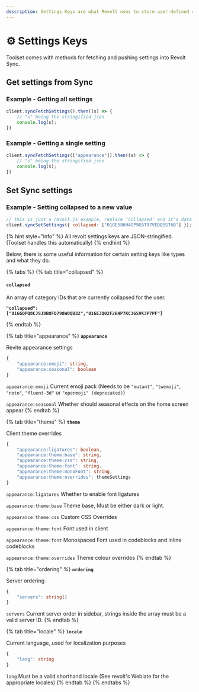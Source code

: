 ```yaml
---
description: Settings Keys are what Revolt uses to store user-defined settings.
---
```


# ⚙ Settings Keys

Toolset comes with methods for fetching and pushing settings into Revolt Sync.

## Get settings from Sync

### Example - Getting all settings

```typescript
client.syncFetchSettings().then((s) => {
    // "s" being the stringified json
    console.log(s);
})
```

### Example - Getting a single setting

```typescript
client.syncFetchSettings(["appearance"]).then((s) => {
    // "s" being the stringified json
    console.log(s);
})
```

## Set Sync settings

### Example - Setting collapsed to a new value

```javascript
// this is just a revolt.js example, replace 'collapsed' and it's data with whatever you're using
client.syncSetSettings({ collapsed: ["01GE586H4GP9G5T97VEDQSS76B"] });
```

{% hint style="info" %}
All revolt settings keys are JSON-stringified. (Toolset handles this automatically)
{% endhint %}

Below, there is some useful information for certain setting keys like types and what they do.

{% tabs %}
{% tab title="collapsed" %}
#### `collapsed`

An array of category IDs that are currently collapsed for the user.

<pre class="language-json"><code class="lang-json"><strong>"collapsed": ["01GGQPQ8CJ9J8B8FQ798W0QB32","01GEJQ02F2B4P7KC36SVK3P7PF"]
</strong></code></pre>
{% endtab %}

{% tab title="appearance" %}
**`appearance`**

Revite appearance settings

```typescript
{
    "appearance:emoji": string,
    "appearance:seasonal": boolean
}
```

`appearance:emoji` Current emoji pack (Needs to be `"mutant"`, `"twemoji"`, `"noto"`, `"fluent-3d"` or `"openmoji" (deprecated)`)

`appearance:seasonal` Whether should seasonal effects on the home screen appear
{% endtab %}

{% tab title="theme" %}
**`theme`**

Client theme overrides

```typescript
{
    "appearance:ligatures": boolean,
    "appearance:theme:base": string,
    "appearance:theme:css": string,
    "appearance:theme:font": string,
    "appearance:theme:monoFont": string,
    "appearance:theme:overrides": themeSettings
}
```

`appearance:ligatures` Whether to enable font ligatures

`appearance:theme:base` Theme base, Must be either dark or light.

`appearance:theme:css` Custom CSS Overrides

`appearance:theme:font` Font used in client

`appearance:theme:font` Monospaced Font used in codeblocks and inline codeblocks

`appearance:theme:overrides` Theme colour overrides
{% endtab %}

{% tab title="ordering" %}
**`ordering`**

Server ordering

```typescript
{
    "servers": string[]
}
```

`servers` Current server order in sidebar, strings inside the array must be a valid server ID.
{% endtab %}

{% tab title="locale" %}
**`locale`**

Current language, used for localization purposes

```typescript
{
    "lang": string
}
```

`lang` Must be a valid shorthand locale (See revolt's Weblate for the appropriate locales)
{% endtab %}
{% endtabs %}
